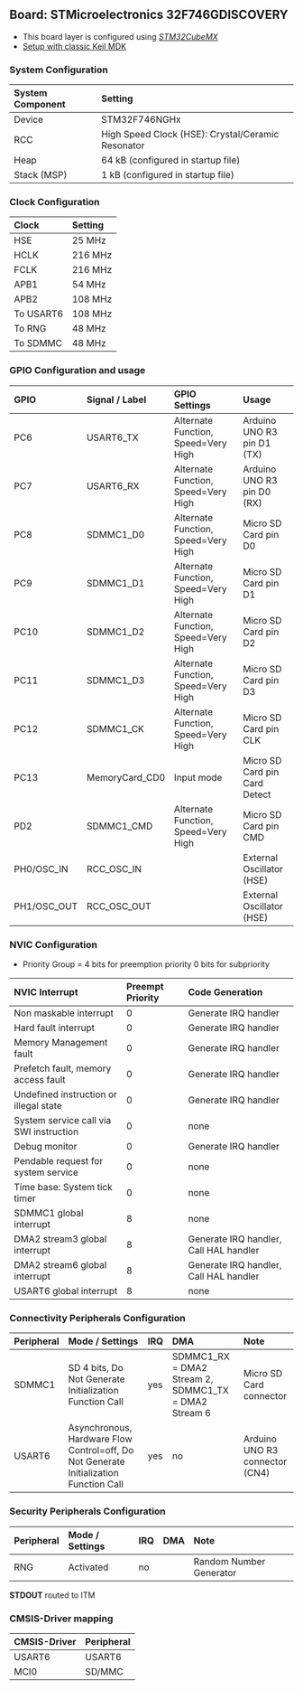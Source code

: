 Board: STMicroelectronics 32F746GDISCOVERY
------------------------------------------

- This board layer is configured using [*STM32CubeMX*](https://www.st.com/en/development-tools/stm32cubemx.html)
- [Setup with classic Keil MDK](https://www.keil.com/pack/doc/STM32Cube)

### System Configuration

| System Component        | Setting
|:------------------------|:----------------------------------------
| Device                  | STM32F746NGHx
| RCC                     | High Speed Clock (HSE): Crystal/Ceramic Resonator
| Heap                    | 64 kB (configured in startup file)
| Stack (MSP)             | 1 kB (configured in startup file)

### Clock Configuration

| Clock                   | Setting
|:------------------------|:----------------------------------------
| HSE                     |  25 MHz
| HCLK                    | 216 MHz
| FCLK                    | 216 MHz
| APB1                    |  54 MHz
| APB2                    | 108 MHz
| To USART6               | 108 MHz
| To RNG                  |  48 MHz
| To SDMMC                |  48 MHz

### GPIO Configuration and usage

| GPIO        | Signal / Label | GPIO Settings                                 | Usage
|:------------|:---------------|:----------------------------------------------|:-----
| PC6         | USART6_TX      | Alternate Function, Speed=Very High           | Arduino UNO R3 pin D1 (TX)
| PC7         | USART6_RX      | Alternate Function, Speed=Very High           | Arduino UNO R3 pin D0 (RX)
| PC8         | SDMMC1_D0      | Alternate Function, Speed=Very High           | Micro SD Card pin D0
| PC9         | SDMMC1_D1      | Alternate Function, Speed=Very High           | Micro SD Card pin D1
| PC10        | SDMMC1_D2      | Alternate Function, Speed=Very High           | Micro SD Card pin D2
| PC11        | SDMMC1_D3      | Alternate Function, Speed=Very High           | Micro SD Card pin D3
| PC12        | SDMMC1_CK      | Alternate Function, Speed=Very High           | Micro SD Card pin CLK
| PC13        | MemoryCard_CD0 | Input mode                                    | Micro SD Card pin Card Detect
| PD2         | SDMMC1_CMD     | Alternate Function, Speed=Very High           | Micro SD Card pin CMD
| PH0/OSC_IN  | RCC_OSC_IN     |                                               | External Oscillator (HSE)
| PH1/OSC_OUT | RCC_OSC_OUT    |                                               | External Oscillator (HSE)

### NVIC Configuration

 - Priority Group = 4 bits for preemption priority 0 bits for subpriority

| NVIC Interrupt                          | Preempt Priority | Code Generation
|:----------------------------------------|:-----------------|:---------------
| Non maskable interrupt                  | 0                | Generate IRQ handler
| Hard fault interrupt                    | 0                | Generate IRQ handler
| Memory Management fault                 | 0                | Generate IRQ handler
| Prefetch fault, memory access fault     | 0                | Generate IRQ handler
| Undefined instruction or illegal state  | 0                | Generate IRQ handler
| System service call via SWI instruction | 0                | none
| Debug monitor                           | 0                | Generate IRQ handler
| Pendable request for system service     | 0                | none
| Time base: System tick timer            | 0                | none
| SDMMC1 global interrupt                 | 8                | none
| DMA2 stream3 global interrupt           | 8                | Generate IRQ handler, Call HAL handler
| DMA2 stream6 global interrupt           | 8                | Generate IRQ handler, Call HAL handler
| USART6 global interrupt                 | 8                | none

### Connectivity Peripherals Configuration

| Peripheral   | Mode / Settings                                                                        | IRQ | DMA                                                  | Note
|:-------------|:---------------------------------------------------------------------------------------|:----|:-----------------------------------------------------|:----
| SDMMC1       | SD 4 bits, Do Not Generate Initialization Function Call                                | yes | SDMMC1_RX = DMA2 Stream 2, SDMMC1_TX = DMA2 Stream 6 | Micro SD Card connector
| USART6       | Asynchronous, Hardware Flow Control=off, Do Not Generate Initialization Function Call  | yes | no                                                   | Arduino UNO R3 connector (CN4)

### Security Peripherals Configuration

| Peripheral   | Mode / Settings                                                                        | IRQ | DMA                                                  | Note
|:-------------|:---------------------------------------------------------------------------------------|:----|:-----------------------------------------------------|:----
| RNG          | Activated                                                                              | no  |                                                      | Random Number Generator

**STDOUT** routed to ITM

### CMSIS-Driver mapping

| CMSIS-Driver | Peripheral
|:-------------|:----------
| USART6       | USART6
| MCI0         | SD/MMC
